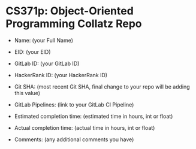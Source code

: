 # CS371p: Object-Oriented Programming Collatz Repo

* Name: (your Full Name)

* EID: (your EID)

* GitLab ID: (your GitLab ID)

* HackerRank ID: (your HackerRank ID)

* Git SHA: (most recent Git SHA, final change to your repo will be adding this value)

* GitLab Pipelines: (link to your GitLab CI Pipeline)

* Estimated completion time: (estimated time in hours, int or float)

* Actual completion time: (actual time in hours, int or float)

* Comments: (any additional comments you have)
